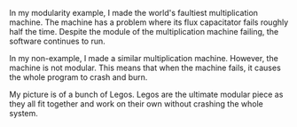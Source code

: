 In my modularity example, I made the world's faultiest multiplication machine. The machine has a problem where its flux capacitator fails roughly half the time. Despite the module of the multiplication machine failing, the software continues to run.

In my non-example, I made a similar multiplication machine. However, the machine is not modular. This means that when the machine fails, it causes the whole program to crash and burn.

My picture is of a bunch of Legos. Legos are the ultimate modular piece as they all fit together and work on their own without crashing the whole system.
